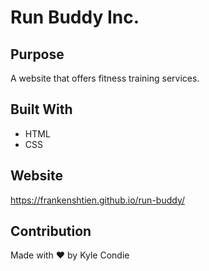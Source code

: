 # Run Buddy Inc.

## Purpose
A website that offers fitness training services.

## Built With
* HTML
* CSS

## Website
https://frankenshtien.github.io/run-buddy/

## Contribution
Made with ❤️ by Kyle Condie
